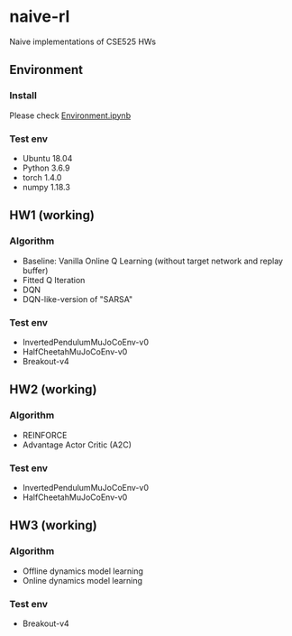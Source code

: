 # naive-rl
Naive implementations of CSE525 HWs

## Environment

### Install
Please check [Environment.ipynb](/Environment.ipynb)

### Test env
* Ubuntu 18.04
* Python 3.6.9
* torch 1.4.0
* numpy 1.18.3

## HW1 (working)
### Algorithm
* Baseline: Vanilla Online Q Learning (without target network and replay buffer)
* Fitted Q Iteration
* DQN
* DQN-like-version of "SARSA"

### Test env
* InvertedPendulumMuJoCoEnv-v0
* HalfCheetahMuJoCoEnv-v0
* Breakout-v4

## HW2 (working)
### Algorithm
* REINFORCE
* Advantage Actor Critic (A2C)

### Test env
* InvertedPendulumMuJoCoEnv-v0
* HalfCheetahMuJoCoEnv-v0

## HW3 (working)
### Algorithm
* Offline dynamics model learning
* Online dynamics model learning

### Test env
* Breakout-v4

